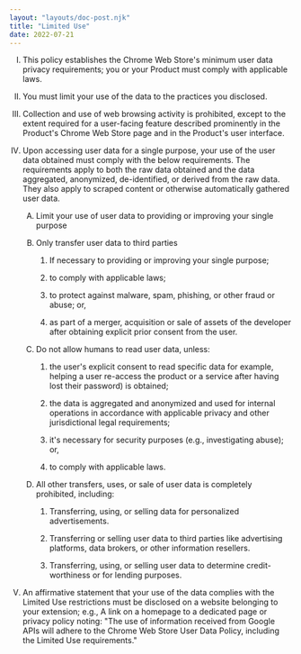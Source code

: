 ```yaml
---
layout: "layouts/doc-post.njk"
title: "Limited Use"
date: 2022-07-21
---
```


<!-- Atypical formatting is necessary to enable markdown formatting for LI contents -->
<ol type="I">
<li>

This policy establishes the Chrome Web Store's minimum user data privacy requirements; you or your
Product must comply with applicable laws.

</li>
<li>

You must limit your use of the data to the practices you disclosed.

</li>
<li>

Collection and use of web browsing activity is prohibited, except to the extent required for a
user-facing feature described prominently in the Product's Chrome Web Store page and in the
Product's user interface.

</li>
<li>

Upon accessing user data for a single purpose, your use of the user data obtained must comply with
the below requirements. The requirements apply to both the raw data obtained and the data
aggregated, anonymized, de-identified, or derived from the raw data. They also apply to scraped
content or otherwise automatically gathered user data.

<ol type="A">
<li>

Limit your use of user data to providing or improving your single purpose

</li>
<li>

Only transfer user data to third parties

<ol type="1">
<li>

If necessary to providing or improving your single purpose;

</li>
<li>

to comply with applicable laws;

</li>
<li>

to protect against malware, spam, phishing, or other fraud or abuse; or,

</li>
<li>

as part of a merger, acquisition or sale of assets of the developer after obtaining explicit prior
consent from the user.

</li>
</ol>

</li>
<li>

Do not allow humans to read user data, unless:

<ol type="1">
<li>

the user's explicit consent to read specific data for example, helping a user re-access the product
or a service after having lost their password) is obtained;

</li>
<li>

the data is aggregated and anonymized and used for internal operations in accordance with applicable
privacy and other jurisdictional legal requirements;

</li>
<li>

it's necessary for security purposes (e.g., investigating abuse); or,

</li>
<li>

to comply with applicable laws.

</li>
</ol>

</li>
<li>

All other transfers, uses, or sale of user data is completely prohibited, including:

<ol type="1">
<li>

Transferring, using, or selling data for personalized advertisements.

</li>
<li>

Transferring or selling user data to third parties like advertising platforms, data brokers, or
other information resellers.

</li>
<li>

Transferring, using, or selling user data to determine credit-worthiness or for lending purposes.

</li>
</ol>

</li>
</ol>

</li>
<li>

An affirmative statement that your use of the data complies with the Limited Use restrictions must
be disclosed on a website belonging to your extension; e.g., A link on a homepage to a dedicated
page or privacy policy noting: "The use of information received from Google APIs will adhere to the
Chrome Web Store User Data Policy, including the Limited Use requirements."

</li>
</ol>
